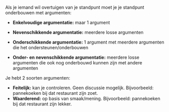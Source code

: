 Als je iemand wil overtuigen van je standpunt moet je je standpunt onderbouwen met argumenten:

- **Enkelvoudige argumentatie:** maar 1 argument

- **Nevenschikkende argumentatie:** meerdere losse argumenten

- **Onderschikkende argumentatie:** 1 argument met meerdere argumenten die het ondersteunen/onderbouwen

- **Onder- en nevenschikkende argumentatie:** meerdere losse argumenten die ook nog onderbouwd kunnen zijn met andere argumenten

Je hebt 2 soorten argumenten:

- **Feitelijk:** kan je controleren. Geen discussie mogelijk. Bijvoorbeeld: pannekoeken bij dat restaurant zijn zoet.
- **Waarderend:** op basis van smaak/mening. Bijvoorbeeld: pannekoeken bij dat restaurant zijn lekker.

